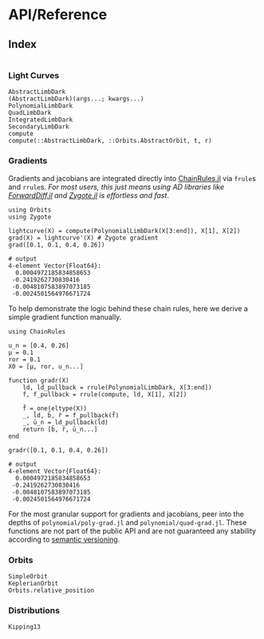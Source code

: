 # API/Reference

## Index

```@index
```

### Light Curves

```@docs
AbstractLimbDark
(AbstractLimbDark)(args...; kwargs...)
PolynomialLimbDark
QuadLimbDark
IntegratedLimbDark
SecondaryLimbDark
compute
compute(::AbstractLimbDark, ::Orbits.AbstractOrbit, t, r)
```

### Gradients

Gradients and jacobians are integrated directly into [ChainRules.jl](https://github.com/juliadiff/ChainRules.jl) via `frule`s and `rrule`s. *For most users, this just means using AD libraries like [ForwardDiff.jl](https://github.com/juliadiff/ForwardDiff.jl) and [Zygote.jl](https://github.com/FluxML/Zygote.jl) is effortless and fast*.

```jldoctest grads
using Orbits
using Zygote

lightcurve(X) = compute(PolynomialLimbDark(X[3:end]), X[1], X[2])
grad(X) = lightcurve'(X) # Zygote gradient
grad([0.1, 0.1, 0.4, 0.26])

# output
4-element Vector{Float64}:
  0.0004972185834858653
 -0.2419262730830416
 -0.0048107583897073185
 -0.0024501564976671724
```

To help demonstrate the logic behind these chain rules, here we derive a simple gradient function manually.

```jldoctest grads
using ChainRules

u_n = [0.4, 0.26]
μ = 0.1
ror = 0.1
X0 = [μ, ror, u_n...]

function gradr(X)
    ld, ld_pullback = rrule(PolynomialLimbDark, X[3:end])
    f, f_pullback = rrule(compute, ld, X[1], X[2])

    f̄ = one(eltype(X))
    _, l̄d, b̄, r̄ = f_pullback(f̄)
    _, ū_n = ld_pullback(l̄d)
    return [b̄, r̄, ū_n...]
end

gradr([0.1, 0.1, 0.4, 0.26])

# output
4-element Vector{Float64}:
  0.0004972185834858653
 -0.2419262730830416
 -0.0048107583897073185
 -0.0024501564976671724
```

For the most granular support for gradients and jacobians, peer into the depths of `polynomial/poly-grad.jl` and `polynomial/quad-grad.jl`. These functions are not part of the public API and are not guaranteed any stability according to [semantic versioning](https://semver.org/).

### Orbits

```@docs
SimpleOrbit
KeplerianOrbit
Orbits.relative_position
```

### Distributions

```@docs
Kipping13
```
